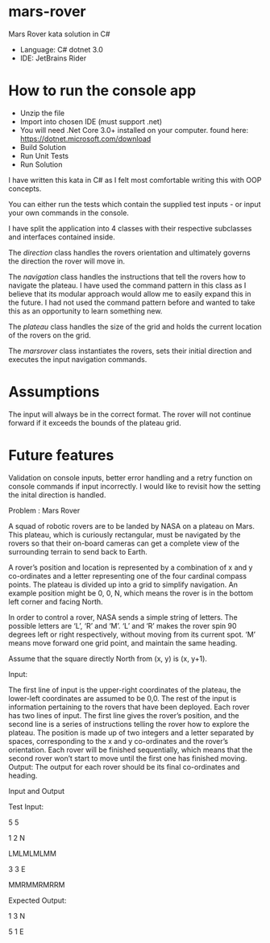 # mars-rover
Mars Rover kata solution in C#

- Language: C# dotnet 3.0
- IDE: JetBrains Rider

# How to run the console app
- Unzip the file
- Import into chosen IDE (must support .net)
- You will need .Net Core 3.0+ installed on your computer. found here: https://dotnet.microsoft.com/download
- Build Solution
- Run Unit Tests
- Run Solution

I have written this kata in C# as I felt most comfortable writing this with OOP concepts.

You can either run the tests which contain the supplied test inputs - or input your own commands in the console.

I have split the application into 4 classes with their respective subclasses and interfaces contained inside. 

The *direction* class handles the rovers orientation and ultimately governs the direction the rover will move in. 

The *navigation* class handles the instructions that tell the rovers how to navigate the plateau. 
I have used the command pattern in this class as I believe that its modular approach would allow me to easily expand this in the future. I had not used the command pattern before and wanted to take this as an opportunity to learn something new. 

The *plateau* class handles the size of the grid and holds the current location of the rovers on the grid.

The *marsrover* class instantiates the rovers, sets their initial direction and executes the input navigation commands. 

# Assumptions
The input will always be in the correct format.
The rover will not continue forward if it exceeds the bounds of the plateau grid.

# Future features
Validation on console inputs, better error handling and a retry function on console commands if input incorrectly.
I would like to revisit how the setting the inital direction is handled.



Problem : Mars Rover

A squad of robotic rovers are to be landed by NASA on a plateau on Mars. This plateau, which is curiously rectangular, must be navigated by the rovers so that their on-board cameras can get a complete view of the surrounding terrain to send back to Earth.

 

A rover’s position and location is represented by a combination of x and y co-ordinates and a letter representing one of the four cardinal compass points. The plateau is divided up into a grid to simplify navigation. An example position might be 0, 0, N, which means the rover is in the bottom left corner and facing North.

In order to control a rover, NASA sends a simple string of letters. The possible letters are ‘L’, ‘R’ and ‘M’. ‘L’ and ‘R’ makes the rover spin 90 degrees left or right respectively, without moving from its current spot. ‘M’ means move forward one grid point, and maintain the same heading.

Assume that the square directly North from (x, y) is (x, y+1).

 

Input: 

The first line of input is the upper-right coordinates of the plateau, the lower-left coordinates are assumed to be 0,0.
The rest of the input is information pertaining to the rovers that have been deployed. Each rover has two lines of input. The first line gives the rover’s position, and the second line is a series of instructions telling the rover how to explore the plateau.
The position is made up of two integers and a letter separated by spaces, corresponding to the x and y co-ordinates and the rover’s orientation.
Each rover will be finished sequentially, which means that the second rover won’t start to move until the first one has finished moving.
Output: The output for each rover should be its final co-ordinates and heading.

 

Input and Output

Test Input:

5 5

1 2 N

LMLMLMLMM

3 3 E

MMRMMRMRRM

Expected Output:

1 3 N

5 1 E
